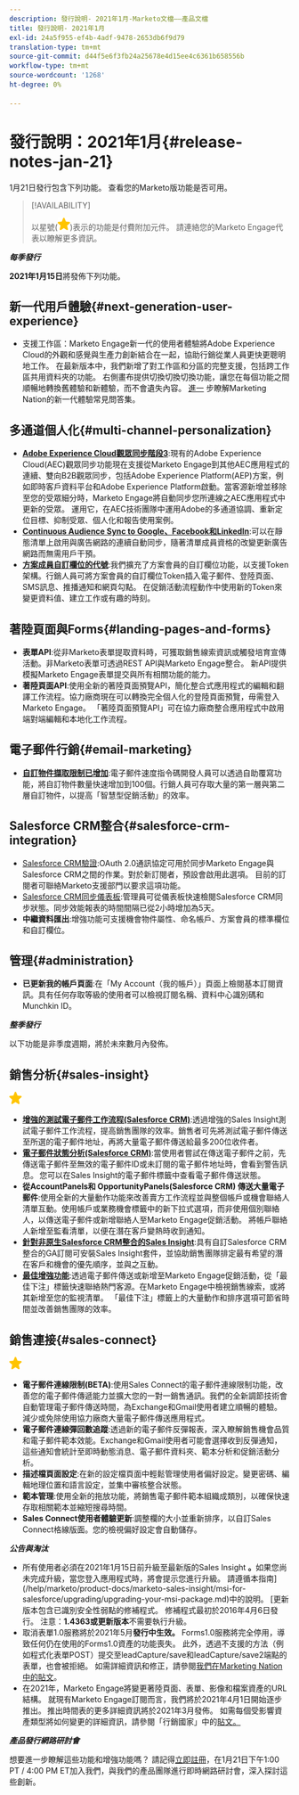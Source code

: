 ```yaml
---
description: 發行說明- 2021年1月-Marketo文檔——產品文檔
title: 發行說明- 2021年1月
exl-id: 24a5f955-ef4b-4adf-9478-2653db6f9d79
translation-type: tm+mt
source-git-commit: d44f5e6f3fb24a25678e4d15ee4c6361b658556b
workflow-type: tm+mt
source-wordcount: '1268'
ht-degree: 0%

---
```


# 發行說明：2021年1月{#release-notes-jan-21}

1月21日發行包含下列功能。 查看您的Marketo版功能是否可用。

>[!AVAILABILITY]
>
>以星號(![(star)](assets/yellow-star.png))表示的功能是付費附加元件。 請連絡您的Marketo Engage代表以瞭解更多資訊。

**_每季發行_**

**2021年1月15日**&#x200B;將發佈下列功能。

## 新一代用戶體驗{#next-generation-user-experience}

* 支援工作區：Marketo Engage新一代的使用者體驗將Adobe Experience Cloud的外觀和感覺與生產力創新結合在一起，協助行銷從業人員更快更聰明地工作。 在最新版本中，我們新增了對工作區和分區的完整支援，包括跨工作區共用資料夾的功能。 右側畫布提供切換切換切換功能，讓您在每個功能之間順暢地轉換舊體驗和新體驗，而不會遺失內容。 [進一](https://nation.marketo.com/t5/The-Next-Generation-Experience/Next-Generation-Experience-FAQ/ba-p/307124) 步瞭解Marketing Nation的新一代體驗常見問答集。

## 多通道個人化{#multi-channel-personalization}

* **[Adobe Experience Cloud觀眾同步階段3](/help/marketo/product-docs/core-marketo-concepts/smart-lists-and-static-lists/static-lists/send-a-list-to-adobe-experience-cloud.md)**:現有的Adobe Experience Cloud(AEC)觀眾同步功能現在支援從Marketo Engage到其他AEC應用程式的連續、雙向B2B觀眾同步，包括Adobe Experience Platform(AEP)方案，例如即時客戶資料平台和Adobe Experience Platform啟動。當客源新增並移除至您的受眾細分時，Marketo Engage將自動同步您所連線之AEC應用程式中更新的受眾。 運用它，在AEC技術團隊中運用Adobe的多通道協調、重新定位目標、抑制受眾、個人化和報告使用案例。
* **[Continuous Audience Sync to Google、Facebook和LinkedIn](/help/marketo/product-docs/demand-generation/ad-network-integrations/send-a-list-to-an-ad-network.md)**:可以在靜態清單上啟用與廣告網路的連續自動同步，隨著清單成員資格的改變更新廣告網路而無需用戶干預。
* **[方案成員自訂欄位的代號](/help/marketo/product-docs/core-marketo-concepts/programs/tokens/program-member-custom-field-tokens.md)**:我們擴充了方案會員的自訂欄位功能，以支援Token架構。行銷人員可將方案會員的自訂欄位Token插入電子郵件、登陸頁面、SMS訊息、推播通知和網頁勾點。 在促銷活動流程動作中使用新的Token來變更資料值、建立工作或有趣的時刻。

## 著陸頁面與Forms{#landing-pages-and-forms}

* **表單API**:從非Marketo表單提取資料時，可獲取銷售線索資訊或觸發培育宣傳活動。非Marketo表單可透過REST API與Marketo Engage整合。 新API提供模擬Marketo Engage表單提交與所有相關功能的能力。
* **著陸頁面API**:使用全新的著陸頁面預覽API，簡化整合式應用程式的編輯和翻譯工作流程。協力廠商現在可以轉換完全個人化的登陸頁面預覽，毋需登入Marketo Engage。  「著陸頁面預覽API」可在協力廠商整合應用程式中啟用端對端編輯和本地化工作流程。

## 電子郵件行銷{#email-marketing}

* **[自訂物件擷取限制已增加](/help/marketo/product-docs/administration/email-setup/change-custom-object-retrieval-limits-in-velocity-scripting.md)**:電子郵件速度指令碼開發人員可以透過自助覆寫功能，將自訂物件數量快速增加到100個。行銷人員可存取大量的第一層與第二層自訂物件，以提高「智慧型促銷活動」的效率。

## Salesforce CRM整合{#salesforce-crm-integration}

* [Salesforce CRM驗證](/help/marketo/product-docs/crm-sync/salesforce-sync/log-in-using-oauth-2-0.md):OAuth 2.0通訊協定可用於同步Marketo Engage與Salesforce CRM之間的作業。對於新訂閱者，預設會啟用此選項。 目前的訂閱者可聯絡Marketo支援部門以要求這項功能。
* [Salesforce CRM同步儀表板](/help/marketo/product-docs/crm-sync/salesforce-sync/salesforce-sync-errors.md):管理員可從儀表板快速檢閱Salesforce CRM同步狀態。同步效能報表的時間間隔已從2小時增加為5天。
* **中繼資料匯出**:增強功能可支援機會物件屬性、命名帳戶、方案會員的標準欄位和自訂欄位。

## 管理{#administration}

* **已更新我的帳戶頁面**:在「My Account（我的帳戶）」頁面上檢閱基本訂閱資訊。具有任何存取等級的使用者可以檢視訂閱名稱、資料中心識別碼和Munchkin ID。

**_整季發行_**

以下功能是非季度週期，將於未來數月內發佈。

## 銷售分析{#sales-insight}

![（星號）](assets/yellow-star.png)

* **[增強的測試電子郵件工作流程(Salesforce CRM)](/help/marketo/product-docs/marketo-sales-insight/msi-for-salesforce/features/actions-in-the-msi-panel/send-marketo-email/send-a-test-email.md)**:透過增強的Sales Insight測試電子郵件工作流程，提高銷售團隊的效率。銷售者可先將測試電子郵件傳送至所選的電子郵件地址，再將大量電子郵件傳送給最多200位收件者。
* **[電子郵件狀態分析(Salesforce CRM)](/help/marketo/product-docs/marketo-sales-insight/msi-for-salesforce/features/tabs-in-the-msi-panel/email-tab.md)**:當使用者嘗試在傳送電子郵件之前，先傳送電子郵件至無效的電子郵件ID或未訂閱的電子郵件地址時，會看到警告訊息。 您可以在Sales Insight的電子郵件標籤中查看電子郵件傳送狀態。
* **從AccountPanels和 [](/help/marketo/product-docs/marketo-sales-insight/msi-for-salesforce/features/msi-feature-overview.md#account-layout) OpportunityPanels(Salesforce CRM) [](/help/marketo/product-docs/marketo-sales-insight/msi-for-salesforce/features/msi-feature-overview.md#opportunity-layout) 傳送大量電子郵件**:使用全新的大量動作功能來改善賣方工作流程並與整個帳戶或機會聯絡人清單互動。使用帳戶或業務機會標籤中的新下拉式選項，而非使用個別聯絡人，以傳送電子郵件或新增聯絡人至Marketo Engage促銷活動。 將帳戶聯絡人新增至監看清單，以便在潛在客戶變熱時收到通知。
* **[針對非原生Salesforce CRM整合的Sales Insight](/help/marketo/product-docs/marketo-sales-insight/sales-insight-for-non-native-salesforce-integrations.md)**:具有自訂Salesforce CRM整合的GA訂閱可安裝Sales Insight套件，並協助銷售團隊排定最有希望的潛在客戶和機會的優先順序，並與之互動。
* **[最佳增強功能](/help/marketo/product-docs/marketo-sales-insight/msi-for-salesforce/features/marketo-tab/best-bets.md)**:透過電子郵件傳送或新增至Marketo Engage促銷活動，從「最佳下注」標籤快速聯絡熱門客源。在Marketo Engage中檢視銷售線索，或將其新增至您的監視清單。 「最佳下注」標籤上的大量動作和排序選項可節省時間並改善銷售團隊的效率。

## 銷售連接{#sales-connect}

![（星號）](assets/yellow-star.png)

* **電子郵件連線限制(BETA)**:使用Sales Connect的電子郵件連線限制功能，改善您的電子郵件傳遞能力並擴大您的一對一銷售通訊。我們的全新調節技術會自動管理電子郵件傳送時間，為Exchange和Gmail使用者建立順暢的體驗。 減少或免除使用協力廠商大量電子郵件傳送應用程式。
* **電子郵件連線彈回數追蹤**:透過新的電子郵件反彈報表，深入瞭解銷售機會品質和電子郵件範本效能。Exchange和Gmail使用者可能會選擇收到反彈通知，這些通知會統計至即時動態消息、電子郵件資料夾、範本分析和促銷活動分析。
* **描述檔頁面設定**:在新的設定檔頁面中輕鬆管理使用者偏好設定。變更密碼、編輯地理位置和語言設定，並集中審核整合狀態。
* **範本管理**:使用全新的拖放功能，將銷售電子郵件範本組織成類別，以確保快速存取相關範本並縮短搜尋時間。
* **Sales Connect使用者體驗更新**:調整欄的大小並重新排序，以自訂Sales Connect格線版面。您的檢視偏好設定會自動儲存。

**_公告與淘汰_**

* 所有使用者必須在2021年1月15日前升級至最新版的Sales Insight **。**&#x200B;如果您尚未完成升級，當您登入應用程式時，將會提示您進行升級。 請遵循本指南](/help/marketo/product-docs/marketo-sales-insight/msi-for-salesforce/upgrading/upgrading-your-msi-package.md)中的說明。 [更新版本包含已識別安全性弱點的修補程式。 修補程式最初於2016年4月6日發行。 注意：**1.4363或更新版本**&#x200B;不需要執行升級。
* 取消表單1.0服務將於2021年5月&#x200B;**發行中生效。** Forms1.0服務將完全停用，導致任何仍在使用的Forms1.0資產的功能喪失。 此外，透過不支援的方法（例如程式化表單POST）提交至leadCapture/save和leadCapture/save2端點的表單，也會被拒絕。 如需詳細資訊和修正，請參閱[我們在Marketing Nation中的貼文](https://nation.marketo.com/t5/Product-Documents/Upcoming-Changes-to-the-Marketo-Engage-Form-Platform/ta-p/306631)。
* 在2021年，Marketo Engage將變更著陸頁面、表單、影像和檔案資產的URL結構。 就現有Marketo Engage訂閱而言，我們將於2021年4月1日開始逐步推出。 推出時間表的更多詳細資訊將於2021年3月發佈。 如需每個受影響資產類型將如何變更的詳細資訊，請參閱「行銷國家」中的[貼文。](https://nation.marketo.com/t5/Product-Documents/Upcoming-Changes-to-Design-Studio-URLs/ta-p/306632)

**_產品發行網路研討會_**

想要進一步瞭解這些功能和增強功能嗎？ 請記得[立即註冊](https://engage.marketo.com/January_21_Release_Webinar_Registration.html)，在1月21日下午1:00 PT / 4:00 PM ET加入我們，與我們的產品團隊進行即時網路研討會，深入探討這些創新。
